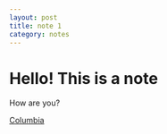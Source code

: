 ```yaml
---
layout: post
title: note 1
category: notes
---
```

# Hello! This is a note

How are you?

[Columbia](http://www.columbia.edu)